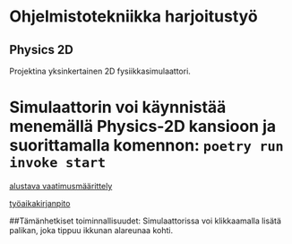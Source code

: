 # Ohjelmistotekniikka harjoitustyö

## Physics 2D

Projektina yksinkertainen 2D fysiikkasimulaattori. 

Simulaattorin voi käynnistää menemällä Physics-2D kansioon
ja suorittamalla komennon:
`poetry run invoke start`
=======

[alustava vaatimusmäärittely](/dokumentaatio/vaatimusmaarittely.md)

[työaikakirjanpito](/dokumentaatio/kirjanpito.md)

##Tämänhetkiset toiminnallisuudet:
Simulaattorissa voi klikkaamalla lisätä palikan, joka tippuu
ikkunan alareunaa kohti.



